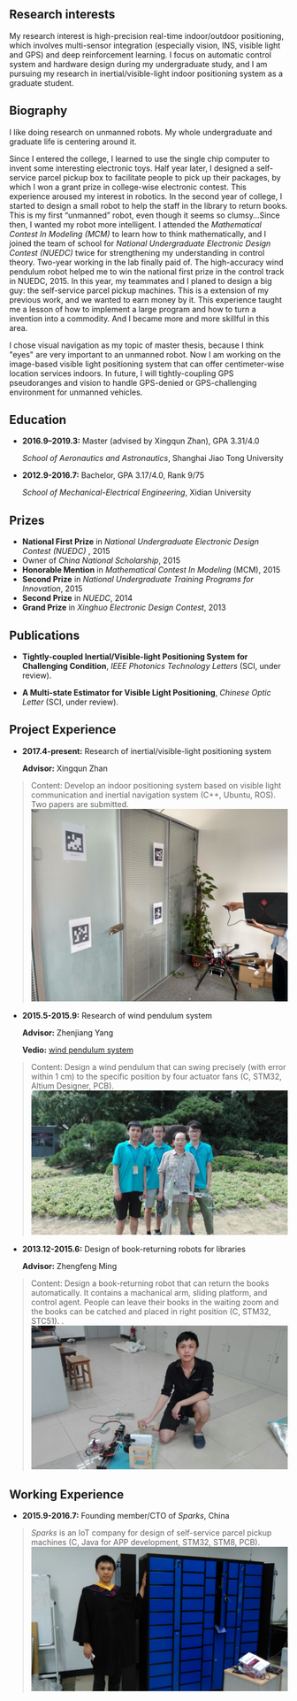 Research interests
---
My research interest is high-precision real-time indoor/outdoor positioning, which involves multi-sensor integration (especially vision, INS, visible light and GPS) and deep reinforcement learning. I focus on automatic control system and hardware design during my undergraduate study, and I am pursuing my research in inertial/visible-light indoor positioning system as a graduate student.

Biography
---
I like doing research on unmanned robots. My whole undergraduate and graduate life is centering around it.

Since I entered the college, I learned to use the single chip computer to invent some interesting electronic toys. Half year later, I designed a self-service parcel pickup box to facilitate people to pick up their packages, by which I won a grant prize in college-wise electronic contest. This experience aroused my interest in robotics. In the second year of college, I started to design a small robot to help the staff in the library to return books. This is my first “unmanned” robot, even though it seems so clumsy…Since then, I wanted my robot more intelligent. I attended the *Mathematical Contest In Modeling (MCM)* to learn how to think mathematically, and I joined the team of school for *National Undergraduate Electronic Design Contest (NUEDC)* twice for strengthening my understanding in control theory. Two-year working in the lab finally paid of. The high-accuracy wind pendulum robot helped me to win the national first prize in the control track in NUEDC, 2015. In this year, my teammates and I planed to design a big guy: the self-service parcel pickup machines. This is a extension of my previous work, and we wanted to earn money by it. This experience taught me a lesson of how to implement a large program and how to turn a invention into a commodity. And I became more and more skillful in this area.

I chose visual navigation as my topic of master thesis, because I think "eyes" are very important to an unmanned robot. Now I am working on the image-based visible light positioning system that can offer centimeter-wise location services indoors. In future, I will tightly-coupling GPS pseudoranges and vision to handle GPS-denied or GPS-challenging environment for unmanned vehicles.

Education
---

- **2016.9–2019.3:** Master (advised by Xingqun Zhan), GPA 3.31/4.0

  *School of Aeronautics and Astronautics*, Shanghai Jiao Tong University
  
  
- **2012.9-2016.7:** Bachelor, GPA 3.17/4.0, Rank 9/75

  *School of Mechanical-Electrical Engineering*, Xidian University
  
  
Prizes
---

- **National First Prize** in *National Undergraduate Electronic Design Contest (NUEDC)* , 2015
- Owner of *China National Scholarship*, 2015
- **Honorable Mention** in *Mathematical Contest In Modeling* (MCM), 2015
- **Second Prize** in  *National Undergraduate Training Programs for Innovation*, 2015
- **Second Prize** in *NUEDC*, 2014
- **Grand Prize** in *Xinghuo Electronic Design Contest*, 2013

Publications
---

- **Tightly-coupled Inertial/Visible-light Positioning System for Challenging Condition**, *IEEE Photonics Technology Letters* (SCI, under review). 

- **A Multi-state Estimator for Visible Light Positioning**, *Chinese Optic Letter* (SCI, under review). 
  
Project Experience
---

- **2017.4-present:** Research of inertial/visible-light positioning system

  **Advisor:** Xingqun Zhan
> Content: Develop an indoor positioning system based on visible light communication and inertial navigation system (C++, Ubuntu, ROS). Two papers are submitted.
![Image](https://raw.githubusercontent.com/charlesLovesCpp/Tightly-coupled-inertial-VLC-positioning-system/master/fig_positioning.jpg)

- **2015.5-2015.9:** Research of wind pendulum system

  **Advisor:** Zhenjiang Yang
  
  **Vedio:** [wind pendulum system](http://v.youku.com/v_show/id_XMTMxMjY1MTYwNA==.html?spm=a2h0k.11417342.soresults.dtitle)
> Content: Design a wind pendulum that can swing precisely (with error within 1 cm) to the specific position by four actuator fans (C, STM32, Altium Designer, PCB). 
![Image](https://raw.githubusercontent.com/charlesLovesCpp/Test/master/robot_2.jpg)

- **2013.12-2015.6:** Design of book-returning robots for libraries

  **Advisor:** Zhengfeng Ming
> Content: Design a book-returning robot that can return the books automatically. It contains a machanical arm, sliding platform, and control agent. People can leave their books in the waiting zoom and the books can be catched and placed in right position  (C, STM32, STC51). .
![Image](https://raw.githubusercontent.com/charlesLovesCpp/Test/master/robot_1.jpg)

Working Experience
---

- **2015.9-2016.7:** Founding member/CTO of *Sparks*, China
> *Sparks* is an IoT company for design of self-service parcel pickup machines (C, Java for APP development, STM32, STM8, PCB). 
![Image](https://raw.githubusercontent.com/charlesLovesCpp/Test/master/pickup_machine.jpg)




